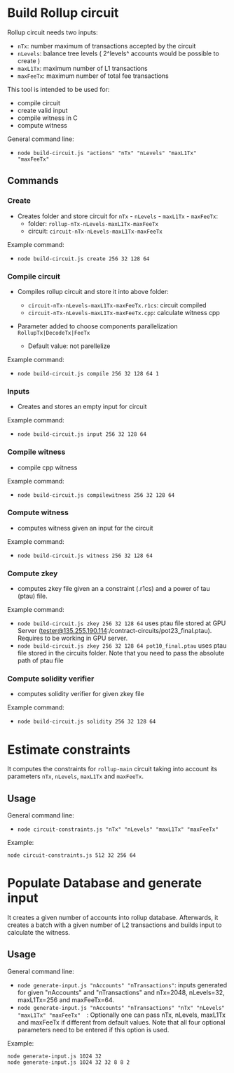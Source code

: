 # Build Rollup circuit

Rollup circuit needs two inputs:
- `nTx`: number maximum of transactions accepted by the circuit
- `nLevels`: balance tree levels ( 2^levels^ accounts would be possible to create )
- `maxL1Tx`: maximum number of L1 transactions
- `maxFeeTx`: maximum number of total fee transactions

This tool is intended to be used for:
- compile circuit
- create valid input
- compile witness in C
- compute witness

General command line:
  - `node build-circuit.js "actions" "nTx" "nLevels" "maxL1Tx" "maxFeeTx"`

## Commands

### Create
- Creates folder and store circuit for `nTx` - `nLevels` - `maxL1Tx` - `maxFeeTx`:
  - folder: `rollup-nTx-nLevels-maxL1Tx-maxFeeTx`
  - circuit: `circuit-nTx-nLevels-maxL1Tx-maxFeeTx`

Example command: 
  - `node build-circuit.js create 256 32 128 64`

### Compile circuit
- Compiles rollup circuit and store it into above folder:
  - `circuit-nTx-nLevels-maxL1Tx-maxFeeTx.r1cs`: circuit compiled
  - `circuit-nTx-nLevels-maxL1Tx-maxFeeTx.cpp`: calculate witness cpp

- Parameter added to choose components parallelization `RollupTx|DecodeTx|FeeTx`
  - Default value: not parellelize 

Example command: 
  - `node build-circuit.js compile 256 32 128 64 1`

### Inputs
- Creates and stores an empty input for circuit

Example command:
  - `node build-circuit.js input 256 32 128 64`

### Compile witness
- compile cpp witness

Example command:
  - `node build-circuit.js compilewitness 256 32 128 64`

### Compute witness
- computes witness given an input for the circuit

Example command:
  - `node build-circuit.js witness 256 32 128 64`

### Compute zkey 
- computes zkey file given an a constraint (.r1cs) and a power of tau (ptau) file.

Example command:
  - `node build-circuit.js zkey 256 32 128 64` uses ptau file stored at GPU Server (tester@135.255.190.114:/contract-circuits/pot23_final.ptau). Requires to be working in GPU server.
  - `node build-circuit.js zkey 256 32 128 64 pot10_final.ptau` uses ptau file stored in the circuits folder. Note that you need to pass the absolute path of ptau file

### Compute solidity verifier
- computes solidity verifier for given zkey file

Example command:
  - `node build-circuit.js solidity 256 32 128 64`

# Estimate constraints
It computes the constraints for `rollup-main` circuit taking into account its parameters `nTx`, `nLevels`, `maxL1Tx` and `maxFeeTx`.

## Usage
General command line:
  - `node circuit-constraints.js "nTx" "nLevels" "maxL1Tx" "maxFeeTx"`

Example:
```
node circuit-constraints.js 512 32 256 64
```

# Populate Database and generate input
It creates a given number of accounts into rollup database. Afterwards, it creates a batch with a given number of L2 transactions and builds input to calculate the witness.

## Usage
General command line:
  - `node generate-input.js "nAccounts" "nTransactions"`: inputs generated for given "nAccounts" and "nTransactions" and nTx=2048, nLevels=32, maxL1Tx=256 and maxFeeTx=64.
  - `node generate-input.js "nAccounts" "nTransactions" "nTx" "nLevels" "maxL1Tx" "maxFeeTx"  `: Optionally one can pass nTx, nLevels, maxL1Tx and maxFeeTx if different from default values. Note that all four optional parameters need to be entered if this option is used.

Example:
```
node generate-input.js 1024 32
node generate-input.js 1024 32 32 8 8 2
```
